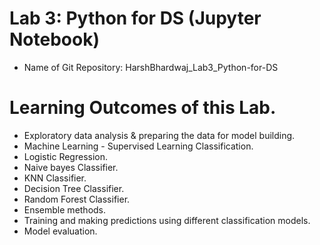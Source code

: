 # Lab 3: Python for DS (Jupyter Notebook)
- Name of Git Repository: HarshBhardwaj_Lab3_Python-for-DS

# Learning Outcomes of this Lab.
- Exploratory data analysis & preparing the data for model building.
- Machine Learning - Supervised Learning Classification.
- Logistic Regression.
- Naive bayes Classifier.
- KNN Classifier.
- Decision Tree Classifier.
- Random Forest Classifier.
- Ensemble methods.
- Training and making predictions using different classification models.
- Model evaluation.